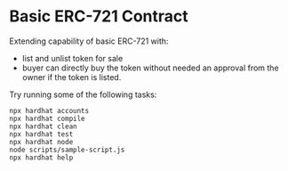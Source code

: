 # Basic ERC-721 Contract

Extending capability of basic ERC-721 with:
- list and unlist token for sale
- buyer can directly buy the token without needed an approval from the owner if the token is listed.

Try running some of the following tasks:

```shell
npx hardhat accounts
npx hardhat compile
npx hardhat clean
npx hardhat test
npx hardhat node
node scripts/sample-script.js
npx hardhat help
```
